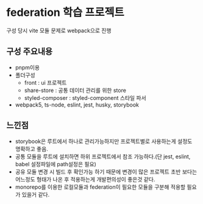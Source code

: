 # federation 학습 프로젝트

구성 당시 vite 모듈 문제로 webpack으로 진행

## 구성 주요내용

- pnpm이용
- 폴더구성
  - front : ui 프로젝트
  - share-store : 공통 데이터 관리를 위한 store
  - styled-composer : styled-component 스타일 파서
- webpack5, ts-node, eslint, jest, husky, storybook

## 느낀점

- storybook은 루트에서 하나로 관리가능하지만 프로젝트별로 사용하는게 설정도 명확하고 좋음.
- 공통 모듈을 루트에 설치하면 하위 프로젝트에서 참조 가능하다.(단 jest, eslint, babel 설정파일에 path설정은 필요)
- 공유 모듈 변경 시 빌드 후 확인가능 하기 때문에 변경이 많은 프로젝트 초반 보다는 어느정도 형태가 나온 후 적용하는게 개발편의성이 좋은것 같다.
- monorepo를 이용한 로컬모듈과 federation이 필요한 모듈을 구분해 적용할 필요가 있을거 같다.

